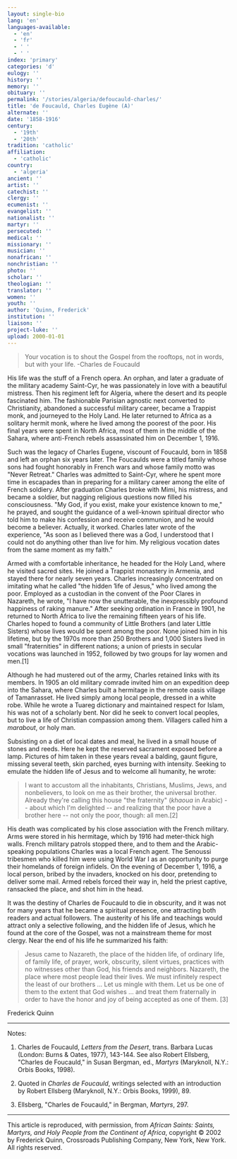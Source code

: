 ```yaml
---
layout: single-bio
lang: 'en'
languages-available:
  - 'en'
  - 'fr'
  - ' '
  - ' '
index: 'primary'
categories: 'd'
eulogy: ''
history: ''
memory: ''
obituary: ''
permalink: '/stories/algeria/defoucauld-charles/'
title: 'de Foucauld, Charles Eugène (A)'
alternate: ''
date: '1858-1916'
century:
  - '19th'
  - '20th'
tradition: 'catholic'
affiliation:
  - 'catholic'
country:
  - 'algeria'
ancient: ''
artist: ''
catechist: ''
clergy: ''
ecumenist: ''
evangelist: ''
nationalist: ''
martyr: ''
persecuted: ''
medical: ''
missionary: ''
musician: ''
nonafrican: ''
nonchristian: ''
photo: ''
scholar: ''
theologian: ''
translator: ''
women: ''
youth: ''
author: 'Quinn, Frederick'
institution: ''
liaison: ''
project-luke: ''
upload: 2000-01-01
---
```



> Your vocation is to shout the Gospel from the rooftops, not in words, but with your life.
> -Charles de Foucauld

His life was the stuff of a French opera. An orphan, and later a graduate of the military academy Saint-Cyr, he was passionately in love with a beautiful mistress. Then his regiment left for Algeria, where the desert and its people fascinated him. The fashionable Parisian agnostic next converted to Christianity, abandoned a successful military career, became a Trappist monk, and journeyed to the Holy Land. He later returned to Africa as a solitary hermit monk, where he lived among the poorest of the poor. His final years were spent in North Africa, most of them in the middle of the Sahara, where anti-French rebels assassinated him on December 1, 1916.

Such was the legacy of Charles Eugene, viscount of Foucauld, born in 1858 and left an orphan six years later. The Foucaulds were a titled family whose sons had fought honorably in French wars and whose family motto was "Never Retreat." Charles was admitted to Saint-Cyr, where he spent more time in escapades than in preparing for a military career among the elite of French soldiery. After graduation Charles broke with Mimi, his mistress, and became a soldier, but nagging religious questions now filled his consciousness. "My God, if you exist, make your existence known to me," he prayed, and sought the guidance of a well-known spiritual director who told him to make his confession and receive communion, and he would become a believer. Actually, it worked. Charles later wrote of the experience, "As soon as I believed there was a God, I understood that I could not do anything other than live for him. My religious vocation dates from the same moment as my faith."

Armed with a comfortable inheritance, he headed for the Holy Land, where he visited sacred sites. He joined a Trappist monastery in Armenia, and stayed there for nearly seven years. Charles increasingly concentrated on imitating what he called "the hidden 1ife of Jesus," who lived among the poor. Employed as a custodian in the convent of the Poor Clares in Nazareth, he wrote, "I have now the unutterable, the inexpressibly profound happiness of raking manure." After seeking ordination in France in 1901, he returned to North Africa to live the remaining fifteen years of his life. Charles hoped to found a community of Little Brothers (and later Little Sisters) whose lives would be spent among the poor. None joined him in his lifetime, but by the 1970s more than 250 Brothers and 1,000 Sisters lived in small "fraternities" in different nations; a union of priests in secular vocations was launched in 1952, followed by two groups for lay women and men.[1]

Although he had mustered out of the army, Charles retained links with its members. In 1905 an old military comrade invited him on an expedition deep into the Sahara, where Charles built a hermitage in the remote oasis village of Tamanrasset. He lived simply among local people, dressed in a white robe. While he wrote a Tuareg dictionary and maintained respect for Islam, his was not of a scholarly bent. Nor did he seek to convert local peoples, but to live a life of Christian compassion among them. Villagers called him a *marabout*, or holy man.

Subsisting on a diet of local dates and meal, he lived in a small house of stones and reeds. Here he kept the reserved sacrament exposed before a lamp. Pictures of him taken in these years reveal a balding, gaunt figure, missing several teeth, skin parched, eyes burning with intensity. Seeking to emulate the hidden life of Jesus and to welcome all humanity, he wrote:

> I want to accustom all the inhabitants, Christians, Muslims, Jews, and nonbelievers, to look on me as their brother, the universal brother. Already they're calling this house "the fraternity" (*khaoua* in Arabic) -- about which I'm delighted -- and realizing that the poor have a brother here -- not only the poor, though: all men.[2]

His death was complicated by his close association with the French military. Arms were stored in his hermitage, which by 1916 had meter-thick high walls. French military patrols stopped there, and to them and the Arabic-speaking populations Charles was a local French agent. The Senoussi tribesmen who killed him were using World War I as an opportunity to purge their homelands of foreign infidels. On the evening of December 1, 1916, a local person, bribed by the invaders, knocked on his door, pretending to deliver some mail. Armed rebels forced their way in, held the priest captive, ransacked the place, and shot him in the head.

It was the destiny of Charles de Foucauld to die in obscurity, and it was not for many years that he became a spiritual presence, one attracting both readers and actual followers. The austerity of his life and teachings would attract only a selective following, and the hidden life of Jesus, which he found at the core of the Gospel, was not a mainstream theme for most clergy. Near the end of his life he summarized his faith:

> Jesus came to Nazareth, the place of the hidden life,
> of ordinary life, of family life, of prayer, work,
> obscurity, silent virtues, practices with no witnesses
> other than God, his friends and neighbors. Nazareth,
> the place where most people lead their lives. We
> must infinitely respect the least of our brothers
> ... Let us mingle with them. Let us be one of them
> to the extent that God wishes ... and treat them
> fraternally in order to have the honor and joy of
> being accepted as one of them. [3]

Frederick Quinn

---

Notes:

1. Charles de Foucauld, *Letters from the Desert*, trans. Barbara Lucas (London: Burns &amp; Oates, 1977), 143-144. See also Robert Ellsberg, "Charles de Foucauld," in Susan Bergman, ed., *Martyrs* (Maryknoll, N.Y.: Orbis Books, 1998).

2. Quoted in *Charles de Foucauld*, writings selected with an introduction by Robert Ellsberg (Maryknoll, N.Y.: Orbis Books, 1999), 89.

3. Ellsberg, "Charles de Foucauld," in Bergman, *Martyrs*, 297.

---

This article is reproduced, with permission, from *African Saints: Saints, Martyrs, and Holy People from the Continent of Africa*, copyright &copy; 2002 by Frederick Quinn, Crossroads Publishing Company, New York, New York.  All rights reserved.